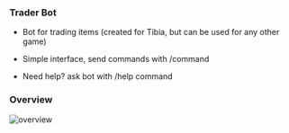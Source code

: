 ### Trader Bot

* Bot for trading items (created for Tibia, but can be used for any other game)

* Simple interface, send commands with /command

* Need help? ask bot with /help command

### Overview

![overview](./arch_overview.png)